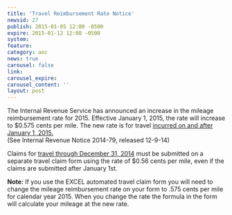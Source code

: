 ```yaml
---
title: 'Travel Reimbursement Rate Notice'
newsid: 27
publish: 2015-01-05 12:00 -0500
expire: 2015-01-12 12:00 -0500
system: 
feature: 
category: aoc
news: true
carousel: false
link: 
carousel_expire: 
carousel_content: ''
layout: post
---
```

<p>The Internal Revenue Service has announced an increase in the mileage reimbursement rate for 2015. Effective January 1, 2015, the rate will increase to $0.575 cents per mile. The new rate is for travel <u>incurred on and after January 1, 2015.</u><br>
(See Internal Revenue Notice 2014-79, released 12-9-14)</p>
<p>Claims for <u>travel through December 31, 2014</u> must be submitted on a separate travel claim form using the rate of $0.56 cents per mile, even if the claims are submitted after January 1st.</p>
<p><strong>Note:</strong> If you use the EXCEL automated travel claim form you will need to change the mileage reimbursement rate on your form to .575 cents per mile for calendar year 2015. When you change the rate the formula in the form will calculate your mileage at the new rate.</p>